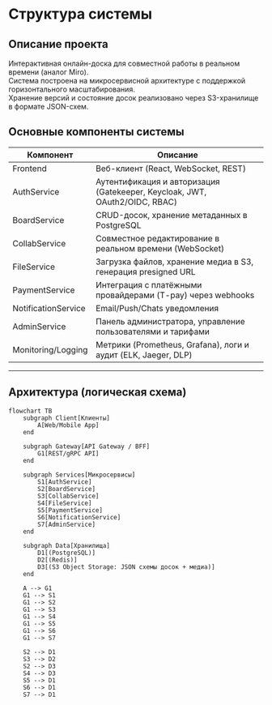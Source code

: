 # Структура системы

## Описание проекта

Интерактивная онлайн-доска для совместной работы в реальном времени (аналог Miro).  
Система построена на микросервисной архитектуре с поддержкой горизонтального масштабирования.  
Хранение версий и состояние досок реализовано через S3-хранилище в формате JSON-схем.

## Основные компоненты системы

| Компонент              | Описание                                                                    |
|------------------------|-----------------------------------------------------------------------------|
| Frontend               | Веб-клиент (React, WebSocket, REST)                                         |
| AuthService            | Аутентификация и авторизация (Gatekeeper, Keycloak, JWT, OAuth2/OIDC, RBAC) |
| BoardService           | CRUD-досок, хранение метаданных в PostgreSQL                                |
| CollabService          | Совместное редактирование в реальном времени (WebSocket)                    |
| FileService            | Загрузка файлов, хранение медиа в S3, генерация presigned URL               |
| PaymentService         | Интеграция с платёжными провайдерами (T-pay) через webhooks                 |
| NotificationService    | Email/Push/Chats уведомления                                                |
| AdminService           | Панель администратора, управление пользователями и тарифами                 |
| Monitoring/Logging     | Метрики (Prometheus, Grafana), логи и аудит (ELK, Jaeger, DLP)              |

---

## Архитектура (логическая схема)

```mermaid
flowchart TB
    subgraph Client[Клиенты]
        A[Web/Mobile App]
    end

    subgraph Gateway[API Gateway / BFF]
        G1[REST/gRPC API]
    end

    subgraph Services[Микросервисы]
        S1[AuthService]
        S2[BoardService]
        S3[CollabService]
        S4[FileService]
        S5[PaymentService]
        S6[NotificationService]
        S7[AdminService]
    end

    subgraph Data[Хранилища]
        D1[(PostgreSQL)]
        D2[(Redis)]
        D3[(S3 Object Storage: JSON схемы досок + медиа)]
    end

    A --> G1
    G1 --> S1
    G1 --> S2
    G1 --> S3
    G1 --> S4
    G1 --> S5
    G1 --> S6
    G1 --> S7

    S2 --> D1
    S3 --> D2
    S2 --> D3
    S4 --> D3
    S5 --> D1
    S6 --> D1
    S7 --> D1
```
